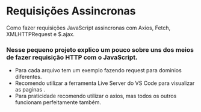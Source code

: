 # Requisições Assincronas 
Como fazer requisições JavaScript assincronas com Axios, Fetch, XMLHTTPRequest e $.ajax.

### Nesse pequeno projeto explico um pouco sobre uns dos meios de fazer requisição HTTP com o JavaScript.

- Para cada arquivo tem um exemplo fazendo request para dominios diferentes.
- Recomendo utilizar a ferramenta Live Server do VS Code para visualizar as paginas .
- Para praticidade recomendo utilizar o axios, mas todos os outros funcionam perfeitamente também.
